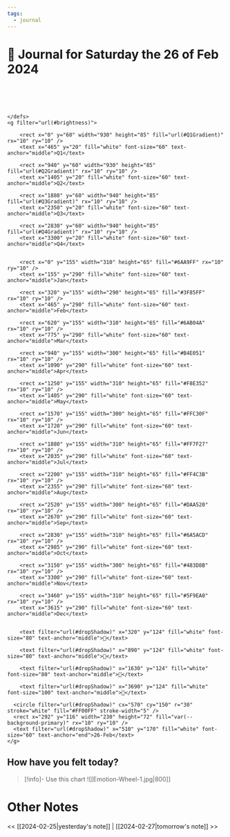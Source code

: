 ```yaml
---
tags: 
  - journal 
---
```

# 📆 Journal for Saturday the 26 of Feb 2024

  <svg viewBox="0 -100 3780 400" xmlns="http://www.w3.org/2000/svg">
    <title>Dynamic Timeline 2024</title>
    <defs>
        
  <filter id="brightness" x="0" y="0" width="100%" height="100%">
    <feColorMatrix type="matrix" values="0.8 0 0 0 0
                                         0 0.8 0 0 0
                                         0 0 0.8 0 0
                                         0 0 0 1 0" />
  </filter>
  <filter id="dropShadow" height="130%">
    <feGaussianBlur in="SourceAlpha" stdDeviation="3"/>
    <feOffset dx="2" dy="2" result="offsetblur"/>
    <feMerge>
      <feMergeNode in="offsetblur"/>
      <feMergeNode in="SourceGraphic"/>
    </feMerge>
  </filter>
  
        
  <linearGradient id="Q1Gradient" x1="0%" y1="0%" x2="100%" y2="0%">
      <stop offset="0%" style="stop-color:#6AA9FF" />
      <stop offset="50%" style="stop-color:#3F85FF" />
      <stop offset="100%" style="stop-color:#6AB04A" />
  </linearGradient>
      
  <linearGradient id="Q2Gradient" x1="0%" y1="0%" x2="100%" y2="0%">
      <stop offset="0%" style="stop-color:#B4E051" />
      <stop offset="50%" style="stop-color:#F8E352" />
      <stop offset="100%" style="stop-color:#FFC30F" />
  </linearGradient>
      
  <linearGradient id="Q3Gradient" x1="0%" y1="0%" x2="100%" y2="0%">
      <stop offset="0%" style="stop-color:#FF7F27" />
      <stop offset="50%" style="stop-color:#FF4C3B" />
      <stop offset="100%" style="stop-color:#DAA520" />
  </linearGradient>
      
  <linearGradient id="Q4Gradient" x1="0%" y1="0%" x2="100%" y2="0%">
      <stop offset="0%" style="stop-color:#6A5ACD" />
      <stop offset="50%" style="stop-color:#483D8B" />
      <stop offset="100%" style="stop-color:#5F9EA0" />
  </linearGradient>
      
    </defs>
    <g filter="url(#brightness)">
      
        <rect x="0" y="60" width="930" height="85" fill="url(#Q1Gradient)" rx="10" ry="10" />
        <text x="465" y="20" fill="white" font-size="60" text-anchor="middle">Q1</text>
      
        <rect x="940" y="60" width="930" height="85" fill="url(#Q2Gradient)" rx="10" ry="10" />
        <text x="1405" y="20" fill="white" font-size="60" text-anchor="middle">Q2</text>
      
        <rect x="1880" y="60" width="940" height="85" fill="url(#Q3Gradient)" rx="10" ry="10" />
        <text x="2350" y="20" fill="white" font-size="60" text-anchor="middle">Q3</text>
      
        <rect x="2830" y="60" width="940" height="85" fill="url(#Q4Gradient)" rx="10" ry="10" />
        <text x="3300" y="20" fill="white" font-size="60" text-anchor="middle">Q4</text>
      
      
        <rect x="0" y="155" width="310" height="65" fill="#6AA9FF" rx="10" ry="10" />
        <text x="155" y="290" fill="white" font-size="60" text-anchor="middle">Jan</text>
      
        <rect x="320" y="155" width="290" height="65" fill="#3F85FF" rx="10" ry="10" />
        <text x="465" y="290" fill="white" font-size="60" text-anchor="middle">Feb</text>
      
        <rect x="620" y="155" width="310" height="65" fill="#6AB04A" rx="10" ry="10" />
        <text x="775" y="290" fill="white" font-size="60" text-anchor="middle">Mar</text>
      
        <rect x="940" y="155" width="300" height="65" fill="#B4E051" rx="10" ry="10" />
        <text x="1090" y="290" fill="white" font-size="60" text-anchor="middle">Apr</text>
      
        <rect x="1250" y="155" width="310" height="65" fill="#F8E352" rx="10" ry="10" />
        <text x="1405" y="290" fill="white" font-size="60" text-anchor="middle">May</text>
      
        <rect x="1570" y="155" width="300" height="65" fill="#FFC30F" rx="10" ry="10" />
        <text x="1720" y="290" fill="white" font-size="60" text-anchor="middle">Jun</text>
      
        <rect x="1880" y="155" width="310" height="65" fill="#FF7F27" rx="10" ry="10" />
        <text x="2035" y="290" fill="white" font-size="60" text-anchor="middle">Jul</text>
      
        <rect x="2200" y="155" width="310" height="65" fill="#FF4C3B" rx="10" ry="10" />
        <text x="2355" y="290" fill="white" font-size="60" text-anchor="middle">Aug</text>
      
        <rect x="2520" y="155" width="300" height="65" fill="#DAA520" rx="10" ry="10" />
        <text x="2670" y="290" fill="white" font-size="60" text-anchor="middle">Sep</text>
      
        <rect x="2830" y="155" width="310" height="65" fill="#6A5ACD" rx="10" ry="10" />
        <text x="2985" y="290" fill="white" font-size="60" text-anchor="middle">Oct</text>
      
        <rect x="3150" y="155" width="300" height="65" fill="#483D8B" rx="10" ry="10" />
        <text x="3300" y="290" fill="white" font-size="60" text-anchor="middle">Nov</text>
      
        <rect x="3460" y="155" width="310" height="65" fill="#5F9EA0" rx="10" ry="10" />
        <text x="3615" y="290" fill="white" font-size="60" text-anchor="middle">Dec</text>
      
      
        <text filter="url(#dropShadow)" x="320" y="124" fill="white" font-size="80" text-anchor="middle">🎂</text>
      
        <text filter="url(#dropShadow)" x="890" y="124" fill="white" font-size="80" text-anchor="middle">💍</text>
      
        <text filter="url(#dropShadow)" x="1630" y="124" fill="white" font-size="80" text-anchor="middle">🎂</text>
      
        <text filter="url(#dropShadow)" x="3690" y="124" fill="white" font-size="100" text-anchor="middle">🎄</text>
      
      <circle filter="url(#dropShadow)" cx="570" cy="150" r="30" stroke="white" fill="#FF00FF" stroke-width="5" />
      <rect x="292" y="116" width="230" height="72" fill="var(--background-primary)" rx="10" ry="10" />
      <text filter="url(#dropShadow)" x="510" y="170" fill="white" font-size="60" text-anchor="end">26-Feb</text>
    </g>
  </svg>
    

## How have you felt today?
> [!info]- Use this chart
> ![[Emotion-Wheel-1.jpg|800]]

# Other Notes
<< [[2024-02-25|yesterday's note]] | [[2024-02-27|tomorrow's note]] >>